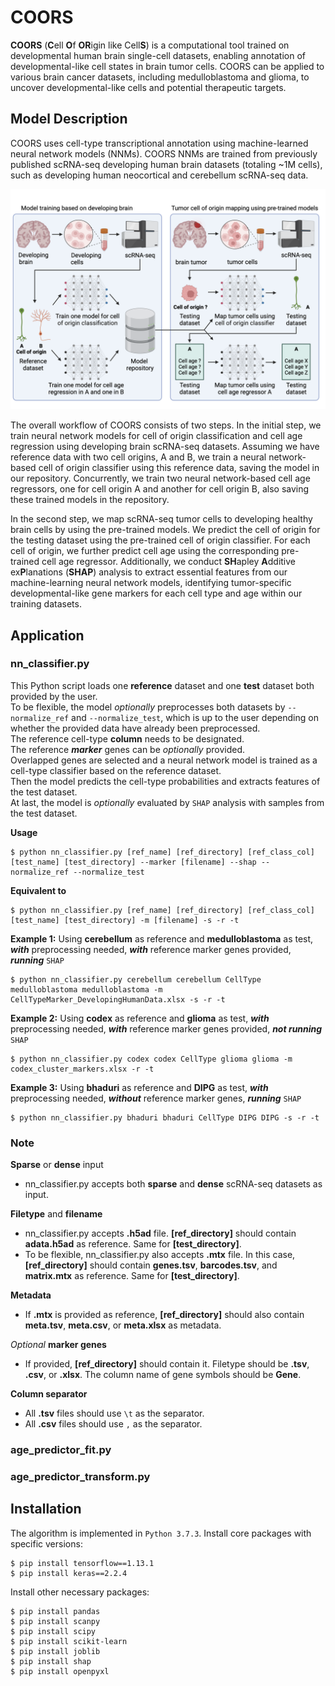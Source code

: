 # COORS
**COORS** (**C**ell **O**f **OR**igin like Cell**S**) is a computational tool trained on developmental human brain single-cell datasets, enabling annotation of developmental-like cell states in brain tumor cells. COORS can be applied to various brain cancer datasets, including medulloblastoma and glioma, to uncover developmental-like cells and potential therapeutic targets.


## Model Description
COORS uses cell-type transcriptional annotation using machine-learned neural network models (NNMs). COORS NNMs are trained from  previously published scRNA-seq developing human brain datasets (totaling ~1M cells), such as developing human neocortical and cerebellum scRNA-seq data.

![Figure1](Figure1.png)

The overall workflow of COORS consists of two steps. In the initial step, we train neural network models for cell of origin classification and cell age regression using developing brain scRNA-seq datasets. Assuming we have reference data with two cell origins, A and B, we train a neural network-based cell of origin classifier using this reference data, saving the model in our repository. Concurrently, we train two neural network-based cell age regressors, one for cell origin A and another for cell origin B, also saving these trained models in the repository.  

In the second step, we map scRNA-seq tumor cells to developing healthy brain cells by using the pre-trained models. We predict the cell of origin for the testing dataset using the pre-trained cell of origin classifier. For each cell of origin, we further predict cell age using the corresponding pre-trained cell age regressor. Additionally, we conduct **SH**apley **A**dditive ex**P**lanations (**SHAP**) analysis to extract essential features from our machine-learning neural network models, identifying tumor-specific developmental-like gene markers for each cell type and age within our training datasets.

## Application
### nn_classifier.py
This Python script loads one **reference** dataset and one **test** dataset both provided by the user.  
To be flexible, the model _optionally_ preprocesses both datasets by `--normalize_ref` and `--normalize_test`, which is up to the user depending on whether the provided data have already been preprocessed.  
The reference cell-type **column** needs to be designated.  
The reference **_marker_** genes can be _optionally_ provided.  
Overlapped genes are selected and a neural network model is trained as a cell-type classifier based on the reference dataset.  
Then the model predicts the cell-type probabilities and extracts features of the test dataset.  
At last, the model is _optionally_ evaluated by `SHAP` analysis with samples from the test dataset.  

**Usage**
```
$ python nn_classifier.py [ref_name] [ref_directory] [ref_class_col] [test_name] [test_directory] --marker [filename] --shap --normalize_ref --normalize_test
```
  
**Equivalent to**
```
$ python nn_classifier.py [ref_name] [ref_directory] [ref_class_col] [test_name] [test_directory] -m [filename] -s -r -t
```
  
**Example 1:** Using **cerebellum** as reference and **medulloblastoma** as test, **_with_** preprocessing needed, **_with_** reference marker genes provided, **_running_** `SHAP`
```
$ python nn_classifier.py cerebellum cerebellum CellType medulloblastoma medulloblastoma -m CellTypeMarker_DevelopingHumanData.xlsx -s -r -t
```
  
**Example 2:** Using **codex** as reference and **glioma** as test, **_with_** preprocessing needed, **_with_** reference marker genes provided, **_not running_** `SHAP`
```
$ python nn_classifier.py codex codex CellType glioma glioma -m codex_cluster_markers.xlsx -r -t
```
  
**Example 3:** Using **bhaduri** as reference and **DIPG** as test, **_with_** preprocessing needed, **_without_** reference marker genes, **_running_** `SHAP`
```
$ python nn_classifier.py bhaduri bhaduri CellType DIPG DIPG -s -r -t
```
  
### Note  
  
**Sparse** or **dense** input
- nn_classifier.py accepts both **sparse** and **dense** scRNA-seq datasets as input.  
  
**Filetype** and **filename**
- nn_classifier.py accepts **.h5ad** file. **[ref_directory]** should contain **adata.h5ad** as reference. Same for **[test_directory]**.  
- To be flexible, nn_classifier.py also accepts **.mtx** file. In this case, **[ref_directory]** should contain **genes.tsv**, **barcodes.tsv**, and **matrix.mtx** as reference. Same for **[test_directory]**.  
  
**Metadata**  
- If **.mtx** is provided as reference, **[ref_directory]** should also contain **meta.tsv**, **meta.csv**, or **meta.xlsx** as metadata.
  
_Optional_ **marker genes**  
- If provided, **[ref_directory]** should contain it. Filetype should be **.tsv**, **.csv**, or **.xlsx**. The column name of gene symbols should be **Gene**.  
  
**Column separator**  
- All **.tsv** files should use `\t` as the separator.  
- All **.csv** files should use `,` as the separator.  
  
### age_predictor_fit.py


### age_predictor_transform.py


## Installation
The algorithm is implemented in `Python 3.7.3`. 
Install core packages with specific versions:
```
$ pip install tensorflow==1.13.1
$ pip install keras==2.2.4
```

Install other necessary packages:
```
$ pip install pandas
$ pip install scanpy
$ pip install scipy
$ pip install scikit-learn
$ pip install joblib
$ pip install shap
$ pip install openpyxl
```
